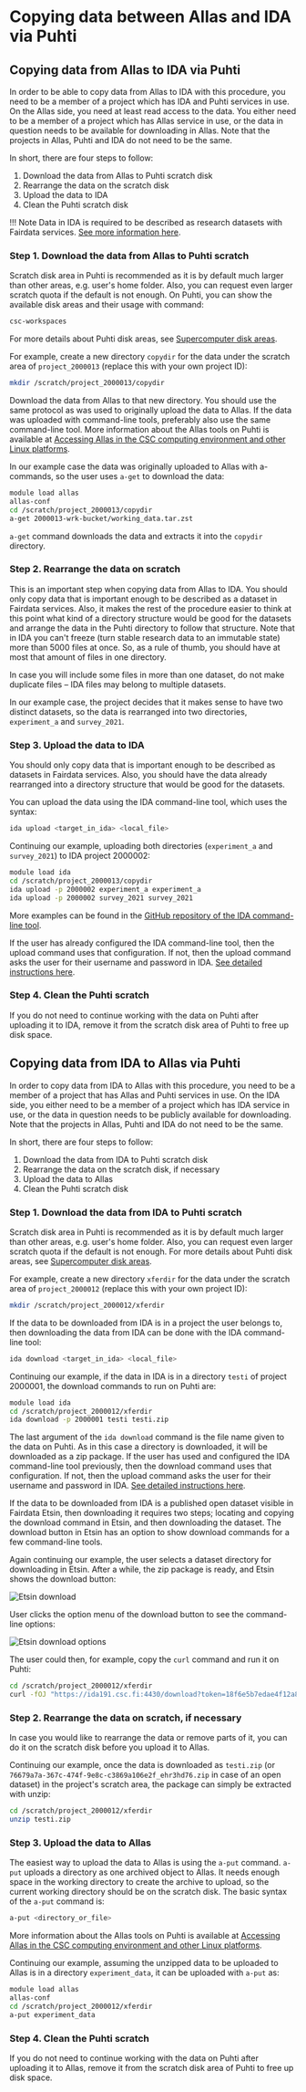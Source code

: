 # Copying data between Allas and IDA via Puhti

## Copying data from Allas to IDA via Puhti

In order to be able to copy data from Allas to IDA with this procedure, you
need to be a member of a project which has IDA and Puhti services in use. On
the Allas side, you need at least read access to the data. You either need to
be a member of a project which has Allas service in use, or the data in
question needs to be available for downloading in Allas. Note that the projects
in Allas, Puhti and IDA do not need to be the same.

In short, there are four steps to follow:

1. Download the data from Allas to Puhti scratch disk
2. Rearrange the data on the scratch disk
3. Upload the data to IDA
4. Clean the Puhti scratch disk

!!! Note
    Data in IDA is required to be described as research datasets with Fairdata
    services.
    [See more information here](https://www.fairdata.fi/en/about-fairdata/benefits/).

### Step 1. Download the data from Allas to Puhti scratch

Scratch disk area in Puhti is recommended as it is by default much larger than
other areas, e.g. user's home folder. Also, you can request even larger scratch
quota if the default is not enough. On Puhti, you can show the available disk
areas and their usage with command:

```bash
csc-workspaces
```

For more details about Puhti disk areas, see
[Supercomputer disk areas](../../computing/disk.md).

For example, create a new directory `copydir` for the data under the scratch
area of `project_2000013` (replace this with your own project ID):

```bash
mkdir /scratch/project_2000013/copydir
```

Download the data from Allas to that new directory. You should use the same
protocol as was used to originally upload the data to Allas. If the data was
uploaded with command-line tools, preferably also use the same command-line
tool. More information about the Allas tools on Puhti is available at
[Accessing Allas in the CSC computing environment and other Linux platforms](../Allas/accessing_allas.md#accessing-allas-in-the-csc-computing-environment-and-other-linux-platforms).

In our example case the data was originally uploaded to Allas with a-commands,
so the user uses `a-get` to download the data:

```bash
module load allas
allas-conf
cd /scratch/project_2000013/copydir
a-get 2000013-wrk-bucket/working_data.tar.zst
```

`a-get` command downloads the data and extracts it into the `copydir`
directory.

### Step 2. Rearrange the data on scratch

This is an important step when copying data from Allas to IDA. You should only
copy data that is important enough to be described as a dataset in Fairdata
services. Also, it makes the rest of the procedure easier to think at this
point what kind of a directory structure would be good for the datasets and
arrange the data in the Puhti directory to follow that structure. Note that in
IDA you can't freeze (turn stable research data to an immutable state) more
than 5000 files at once. So, as a rule of thumb, you should have at most that
amount of files in one directory.

In case you will include some files in more than one dataset, do not make
duplicate files – IDA files may belong to multiple datasets.

In our example case, the project decides that it makes sense to have two
distinct datasets, so the data is rearranged into two directories,
`experiment_a` and `survey_2021`.

### Step 3. Upload the data to IDA

You should only copy data that is important enough to be described as datasets
in Fairdata services. Also, you should have the data already rearranged into a
directory structure that would be good for the datasets.

You can upload the data using the IDA command-line tool, which uses the syntax:

```bash
ida upload <target_in_ida> <local_file>
```

Continuing our example, uploading both directories (`experiment_a` and
`survey_2021`) to IDA project 2000002:

```bash
module load ida
cd /scratch/project_2000013/copydir
ida upload -p 2000002 experiment_a experiment_a
ida upload -p 2000002 survey_2021 survey_2021
```

More examples can be found in the
[GitHub repository of the IDA command-line tool](https://github.com/CSCfi/fairdata-ida-v3/tree/master/cli#examples).

If the user has already configured the IDA command-line tool, then the upload
command uses that configuration. If not, then the upload command asks the user
for their username and password in IDA.
[See detailed instructions here](../ida/using_ida.md#configuring-and-using-ida-in-csc-supercomputers).

### Step 4. Clean the Puhti scratch

If you do not need to continue working with the data on Puhti after uploading
it to IDA, remove it from the scratch disk area of Puhti to free up disk space.

## Copying data from IDA to Allas via Puhti

In order to copy data from IDA to Allas with this procedure, you need to be a
member of a project that has Allas and Puhti services in use. On the IDA side,
you either need to be a member of a project which has IDA service in use, or
the data in question needs to be publicly available for downloading. Note that
the projects in Allas, Puhti and IDA do not need to be the same.

In short, there are four steps to follow:

1. Download the data from IDA to Puhti scratch disk
2. Rearrange the data on the scratch disk, if necessary
3. Upload the data to Allas
4. Clean the Puhti scratch disk

### Step 1. Download the data from IDA to Puhti scratch

Scratch disk area in Puhti is recommended as it is by default much larger than
other areas, e.g. user's home folder. Also, you can request even larger scratch
quota if the default is not enough. For more details about Puhti disk areas,
see [Supercomputer disk areas](../../computing/disk.md).

For example, create a new directory `xferdir` for the data under the scratch
area of `project_2000012` (replace this with your own project ID):

```bash
mkdir /scratch/project_2000012/xferdir
```

If the data to be downloaded from IDA is in a project the user belongs to, then
downloading the data from IDA can be done with the IDA command-line tool:

```bash
ida download <target_in_ida> <local_file>
```

Continuing our example, if the data in IDA is in a directory `testi` of project
2000001, the download commands to run on Puhti are:

```bash
module load ida
cd /scratch/project_2000012/xferdir
ida download -p 2000001 testi testi.zip
```

The last argument of the `ida download` command is the file name given to the
data on Puhti. As in this case a directory is downloaded, it will be downloaded
as a zip package. If the user has used and configured the IDA command-line
tool previously, then the download command uses that configuration. If not,
then the upload command asks the user for their username and password in IDA.
[See detailed instructions here](../ida/using_ida.md#configuring-and-using-ida-in-csc-supercomputers).

If the data to be downloaded from IDA is a published open dataset visible in
Fairdata Etsin, then downloading it requires two steps; locating and copying
the download command in Etsin, and then downloading the dataset. The download
button in Etsin has an option to show download commands for a few command-line
tools.

Again continuing our example, the user selects a dataset directory for
downloading in Etsin. After a while, the zip package is ready, and Etsin shows
the download button:

![Etsin download](img/etsin-download.png)

User clicks the option menu of the download button to see the command-line
options:

![Etsin download options](img/etsin-download-options.png)

The user could then, for example, copy the `curl` command and run it on Puhti:

```bash
cd /scratch/project_2000012/xferdir
curl -fOJ "https://ida191.csc.fi:4430/download?token=18f6e5b7edae4f12a8a654ea22d57aa9.PA0p5PMqnzvgcXAU0Lw9SuVcyoQGgV8Ugnk3GEppU0b4UUhGWRLP8FRHB2MvyUTjPA0p5PMqnzvgcXAU0Lw9SuVcyoQGgV8Ugnk3GEppU0b4UUhGWRLP8FRHB2MvyUTjPA0p5PMqnzvgcXAU0Lw9SuVcyoQGgV8Ugnk3G_e3668097e34d437484e15d53624e7905=76679a7a-367c-474f-9e8c-c3869a106e2f_ehr3hd76&package=76679a7a-367c-474f-9e8c-c3869a106e2f_ehr3hd76.zip"
```

### Step 2. Rearrange the data on scratch, if necessary

In case you would like to rearrange the data or remove parts of it, you can do
it on the scratch disk before you upload it to Allas.

Continuing our example, once the data is downloaded as `testi.zip` (or
`76679a7a-367c-474f-9e8c-c3869a106e2f_ehr3hd76.zip` in case of an open dataset)
in the project's scratch area, the package can simply be extracted with unzip:

```bash
cd /scratch/project_2000012/xferdir
unzip testi.zip
```

### Step 3. Upload the data to Allas

The easiest way to upload the data to Allas is using the `a-put` command.
`a-put` uploads a directory as one archived object to Allas. It needs enough
space in the working directory to create the archive to upload, so the current
working directory should be on the scratch disk. The basic syntax of the
`a-put` command is:

```bash
a-put <directory_or_file>
```

More information about the Allas tools on Puhti is available at
[Accessing Allas in the CSC computing environment and other Linux platforms](../Allas/accessing_allas.md#accessing-allas-in-the-csc-computing-environment-and-other-linux-platforms).

Continuing our example, assuming the unzipped data to be uploaded to Allas is
in a directory `experiment_data`, it can be uploaded with `a-put` as:

```bash
module load allas
allas-conf
cd /scratch/project_2000012/xferdir
a-put experiment_data
```

### Step 4. Clean the Puhti scratch

If you do not need to continue working with the data on Puhti after uploading
it to Allas, remove it from the scratch disk area of Puhti to free up disk
space.
